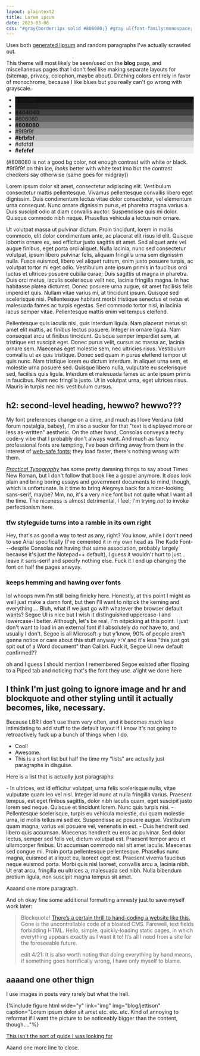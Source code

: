 ```yaml
---
layout: plaintext2
title: Lorem ipsum
date: 2023-03-06
css: "#gray{border:1px solid #808080;} #gray ul{font-family:monospace; text-transform:uppercase;} #gray li{display:inline-block; margin:0; padding:.25em .5em;} .w{color:#fff;} .b{color:#000;}"
---
```

Uses both [generated lipsum](https://lipsum.com/) and random paragraphs I've actually scrawled out.

This theme will most likely be seen/used on the **blog** page, and miscellaneous pages that I don't feel like making separate layouts for (sitemap, privacy, colophon, maybe about). Ditching colors entirely in favor of monochrome, because I like blues but you really can't go wrong with grayscale.

<div id="gray"><ul>
	<li class="w" style="background:#101010;"><b>#101010</b></li>
	<li class="w" style="background:#202020;">#202020</li>
	<li class="w" style="background:#404040;"><b>#404040</b></li>
	<li class="w" style="background:#606060;">#606060</li>
	<li class="w" style="background:#808080;"><b>#808080</b></li>
	<li class="b" style="background:#9f9f9f;">#9f9f9f</li>
	<li class="b" style="background:#bfbfbf;"><b>#bfbfbf</b></li>
	<li class="b" style="background:#dfdfdf;">#dfdfdf</li>
	<li class="b" style="background:#efefef;"><b>#efefef</b></li>
</ul><p>(#808080 is not a good bg color, not enough contrast with white <em>or</em> black. #9f9f9f on thin ice, <em>looks</em> better with white text imo but the contrast checkers say otherwise (same goes for midgray))</p></div>

Lorem ipsum dolor sit amet, consectetur adipiscing elit. Vestibulum consectetur mattis pellentesque. Vivamus pellentesque convallis libero eget dignissim. Duis condimentum lectus vitae dolor consectetur, vel elementum urna consequat. Nunc ornare dignissim purus, et pharetra magna varius a. Duis suscipit odio at diam convallis auctor. Suspendisse quis mi dolor. Quisque commodo nibh neque. Phasellus vehicula a lectus non ornare.

Ut volutpat massa ut pulvinar dictum. Proin tincidunt, lorem in mollis commodo, elit dolor condimentum ante, ac placerat elit risus id elit. Quisque lobortis ornare ex, sed efficitur justo sagittis sit amet. Sed aliquet ante vel augue finibus, eget porta orci aliquet. Nulla lacinia, nunc sed consectetur volutpat, ipsum libero pulvinar felis, aliquam fringilla urna sem dignissim nulla. Fusce euismod, libero vel aliquet rutrum, enim justo posuere turpis, ac volutpat tortor mi eget odio. Vestibulum ante ipsum primis in faucibus orci luctus et ultrices posuere cubilia curae; Duis sagittis ut magna in pharetra. Duis orci metus, iaculis scelerisque velit nec, lacinia fringilla magna. In hac habitasse platea dictumst. Donec posuere urna augue, sit amet facilisis felis imperdiet quis. Nullam vitae varius mi, at tincidunt ipsum. Quisque sed scelerisque nisi. Pellentesque habitant morbi tristique senectus et netus et malesuada fames ac turpis egestas. Sed commodo tortor nisl, in lacinia lacus semper vitae. Pellentesque mattis enim vel tempus eleifend.

Pellentesque quis iaculis nisi, quis interdum ligula. Nam placerat metus sit amet elit mattis, ac finibus lectus posuere. Integer in ornare ligula. Nam consequat arcu ut finibus tincidunt. Quisque semper imperdiet sem, at tristique est suscipit eget. Donec purus velit, cursus ac massa ac, lacinia ornare sem. Maecenas eget molestie sem, nec ultricies risus. Vestibulum convallis ut ex quis tristique. Donec sed quam in purus eleifend tempor ut quis nunc. Nam tristique lorem eu dictum interdum. In aliquet urna sem, et molestie urna posuere sed. Quisque libero nulla, vulputate eu scelerisque sed, facilisis quis ligula. Interdum et malesuada fames ac ante ipsum primis in faucibus. Nam nec fringilla justo. Ut in volutpat urna, eget ultrices risus. Mauris in turpis nec nisi vestibulum cursus.

## h2: second-level heading, hewwo? hewwo???
My font preferences change on a dime, and much as I love Verdana (old forum nostalgia, babey), I'm also a sucker for that "text is displayed more or less as-written" aesthetic. On the other hand, Consolas conveys a techy code-y vibe that I probably don't always want. And much as fancy professional fonts are tempting, I've been drifitng away from them in the interest of [web-safe fonts](https://web.mit.edu/jmorzins/www/fonts.html); they load faster, there's nothing *wrong* with them.

[<i>Practical Typography</i>](https://practicaltypography.com/times-new-roman-alternatives.html) has some pretty damning things to say about Times New Roman, but I don't follow that book like a gospel anymore. It *does* look plain and bring boring essays and government documents to mind, though, which is unfortunate. Is it time to bring Alegreya back for a nicer-looking sans-serif, maybe? Mm, no, it's a very nice font but not quite what I want all the time. The niceness is almost detrimental, I feel; I'm trying *not* to invoke perfectionism here.

### tfw styleguide turns into a ramble in its own right
Hey, that's as good a way to test as any, right? You know, while I don't need to use Arial specifically (I've cemented it in my own head as The Kade Font---despite Consolas not having that same association, probably largely because it's just the Notepad++ default), I guess it wouldn't hurt to just... leave it sans-serif and specify nothing else. Fuck it I end up changing the font on half the pages anwyay.

### keeps hemming and hawing over fonts
lol whoops nvm I'm still being finicky here. Honestly, at this point I might as well just make a damn font, but then I'll want to nitpick the kerning and everything.... Bluh, what if we just go with whatever the browser default wants? Segoe UI is nice but I wish it distinguished uppercase-I and lowercase-l better. Although, let's be real, I'm nitpicking at this point. I just don't want to load in an external font if I absolutely *do not* have to, and usually I don't. Segoe is all Microsoft-y but y'know, 90% of people aren't gonna notice or care about this stuff anyway >:V and it's less "this just got spit out of a Word document" than Calibri. Fuck it, Segoe UI new default confirmed??

oh and I guess I should mention I remembered Segoe existed after flipping to a Piped tab and noticing that's the font they use. a'ight we done here

## I think I'm just going to ignore image and hr and blockquote and other styling until it actually becomes, like, necessary.
Because LBR I don't use them very often, and it becomes *much* less intimidating to add stuff to the default layout if I know it's not going to retroactively fuck up a bunch of things when I do.

- Cool!
- Awesome.
- This is a short list but half the time my "lists" are actually just paragraphs in disguise.

Here is a list that is actually just paragraphs:

<div class="long" markdown="1">
- In ultrices, est id efficitur volutpat, urna felis scelerisque nulla, vitae vulputate quam leo vel nisl. Integer id nunc at nulla fringilla varius. Praesent tempus, est eget finibus sagittis, dolor nibh iaculis quam, eget suscipit justo lorem sed neque. Quisque et tincidunt lorem. Nunc quis turpis nisi.
- Pellentesque scelerisque, turpis eu vehicula molestie, dui quam molestie urna, id mollis tellus mi sed ex. Suspendisse ac posuere augue. Vestibulum quam magna, varius vel posuere vel, venenatis in est.
- Duis hendrerit sed libero quis accumsan. Maecenas hendrerit eu eros ac pulvinar. Sed dolor lectus, semper sed felis vel, dictum volutpat est. Praesent tempor arcu et ullamcorper finibus. Ut accumsan commodo nisl sit amet iaculis. Maecenas sed congue mi. Proin porta pellentesque pellentesque. Phasellus nunc magna, euismod at aliquet eu, laoreet eget est. Praesent viverra faucibus neque euismod porta. Morbi quis nisl laoreet, convallis arcu a, lacinia nibh. Ut erat arcu, fringilla eu ultrices a, malesuada sed nibh. Nulla bibendum pretium ligula, non suscipit magna tempus sit amet. 
</div>

Aaaand one more paragraph.

And oh okay fine some additional formatting amnesty just to save myself work later:

> Blockquote! [There’s a certain thrill to hand-coding a website like this.]({{site.url}}/blog/april-2019-update) Gone is the uncontrollable code of a bloated CMS. Farewell, text fields forbidding HTML. Hello, simple, quickly-loading static pages, in which everything appears exactly as I want it to! It’s all I need from a site for the foreseeable future.
>
> edit 4/21: It is also worth noting that doing everything by hand means, if something goes horrifically wrong, I have only myself to blame.

## aaaand one other thign
I use images in posts very rarely but what the hell.

{%include figure.html wide="y" link="img" img="blog/jettison" caption="Lorem ipsum dolor sit amet etc. etc. etc. Kind of annoying to reformat if I want the picture to be noticeably bigger than the content, though...."%}

[This isn't the sort of guide I was looking for](https://www.habaneroconsulting.com/stories/insights/2021/accessibility-inspired-dark-mode)

Aaand one more line to close.